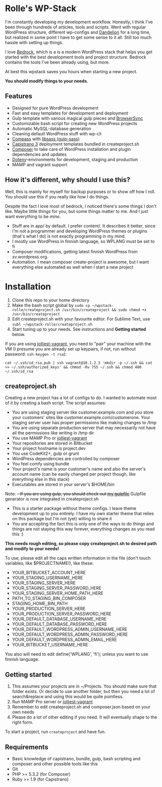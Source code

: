 # Rolle's WP-Stack

I'm constantly developing my development workflow. Honestly, I think I've been through hundreds of articles, tools and scripts. Went with regular WordPress structure, different wp-configs and [Dandelion](https://github.com/scttnlsn/dandelion) for a long time, but realized in some point I have to get some sense to it all. Still too much hassle with setting up things.

I love [Bedrock](https://github.com/roots/bedrock), which is a is a modern WordPress stack that helps you get started with the best development tools and project structure. Bedrock contains the tools I've been already using, but more.

At best this wpstack saves you hours when starting a new project.

**You should modify things to your needs.**

## Features

 - Designed for pure WordPress development
 - Fast and easy templates for development and deployment
 - Gulp template with various magical gulp pieces and [BrowserSync](http://www.browsersync.io/)
 - Customizable bash script for creating new WordPress projects
 - Automatic MySQL-database generation
 - Cleaning default WordPress stuff with wp-cli
 - [Compass](http://compass-style.org) with [libsass (gulp-sass)](https://github.com/dlmanning/gulp-sass)
 - [Capistrano 3](http://capistranorb.com/) deployment templates bundled in createproject.sh
 - [Composer](https://getcomposer.org/) to take care of WordPress installation and plugin dependencies and updates
 - [Dotenv](https://github.com/vlucas/phpdotenv)-environments for development, staging and production
 - MAMP and vagrant support

## How it's different, why should I use this?

Well, this is mainly for myself for backup purposes or to show off how I roll. You should use this if you really like how I do things.

Despite the fact I love most of bedrock, I noticed there's some things I don't like. Maybe little things for you, but some things matter to me. And I just want everything to be _mine_.

* Stuff are in app/ by default. I prefer content/. It describes it better, since I'm not a programmer and developing WordPress themes or plugins (that's what I do) is not exactly programming in my mind.
* I mostly use WordPress in finnish language, so WPLANG must be set to fi
* Composer modifications, getting latest finnish WordPress from sv.wordpress.org.
* Automation. I mean composer create-project is awesome, but I want everything else automated as well when I start a new project

# Installation 

1. Clone this repo to your home directory
2. Make the bash script global by `sudo cp ~/wpstack-rolle/createproject.sh /usr/bin/createproject && sudo chmod +x /usr/bin/createproject`
3. Edit createproject.sh with your favourite editor. For Sublime Text, use `subl ~/wpstack-rolle/createproject.sh`
4. Start tuning up to your needs. See instructions and **Getting started** below.

If you are using [jolliest-vagrant](https://github.com/ronilaukkarinen/jolliest-vagrant), you need to "pair" your machine with the VM (I presume you are already set up keypairs, if not, run without password: `ssh-keygen -t rsa`):

    cat ~/.ssh/id_rsa.pub | ssh vagrant@10.1.2.3 'mkdir -p ~/.ssh && cat >> ~/.ssh/authorized_keys' && chmod -Rv 755 ~/.ssh && chmod 400 ~/.ssh/id_rsa

## createproject.sh

Creating a new project has a lot of configs to do. I wanted to automate most of it by creating a bash script. The script assumes:

- You are using staging server like customer.example.com and you store your customers' sites like customer.example.com/customerone. Your staging server user has proper permissions like making changes to /tmp
- You are using separate production server that may necessarily not have all the permissions like writing in /tmp dir
- You use MAMP Pro or [jolliest-vagrant](https://github.com/ronilaukkarinen/jolliest-vagrant)
- Your repositories are stored in Bitbucket
- Your project hostname is project.dev
- You use CodeKit2+, gulp or grunt
- WordPress dependencies are controlled by composer
- You feel comfy using bundle
- Your project's name is your customer's name and also the server's account name (can be easily changed per project though, like everything else in this stack)
- Executables are stored in your server's $HOME/bin

Note:
~~- If you are using gulp, you should check out [my gulpfile](https://github.com/ronilaukkarinen/gulpfile-rolle)~~ Gulpfile generator is now integrated in createproject.sh
- This is a starter package without theme configs. I leave theme development up to you entirely. I have my own starter theme that relies on this package but I'm not (yet) willing to share it
- You are accepting the fact this is only one of the ways to do things and things are not staying this way forever, everything changes as you read this :)

**This needs rough editing, so please copy createproject.sh to desired path and modify to your needs!**

To use, please edit all the caps written information in the file (don't touch variables, like $PROJECTNAME!), like these:
 - YOUR_BITBUCKET_ACCOUNT_HERE
 - YOUR_STAGING_USERNAME_HERE
 - YOUR_STAGING_SERVER_HERE
 - YOUR_STAGING_SERVER_PASSWORD_HERE
 - YOUR_STAGING_SERVER_HOME_PATH_HERE
 - PATH_TO_STAGING_BIN_COMPOSER
 - STAGING_HOME_BIN_PATH
 - YOUR_PRODUCTION_SERVER_HERE
 - YOUR_PRODUCTION_SERVER_PASSWORD_HERE
 - YOUR_DEFAULT_DATABASE_USERNAME_HERE
 - YOUR_DEFAULT_DATABASE_PASSWORD_HERE
 - YOUR_DEFAULT_WORDPRESS_ADMIN_USERNAME_HERE
 - YOUR_DEFAULT_WORDPRESS_ADMIN_PASSWORD_HERE
 - YOUR_DEFAULT_WORDPRESS_ADMIN_EMAIL_HERE
 - YOUR_BITBUCKET_USERNAME_HERE

You also will need to edit define('WPLANG', 'fi'); unless you want to use finnish language.

## Getting started

1. This assumes your projects are in ~/Projects. You should make sure that folder exists. Or decide to use another folder, but then you need a lot of search&replace and using this would be quite pointless.
2. Run MAMP Pro server or [jolliest-vagrant](https://github.com/ronilaukkarinen/jolliest-vagrant)
3. Remember to edit createproject.sh and composer.json based on your own needs
4. Please do a lot of other editing if you need. It will eventually shape to the right form.

To start a project, run `createproject` and have fun.

## Requirements

* Basic knowledge of capistrano, bundle, gulp, bash scripting and composer and other possible tools like this
* Git
* PHP >= 5.3.2 (for Composer)
* Ruby >= 1.9 (for Capistrano)
